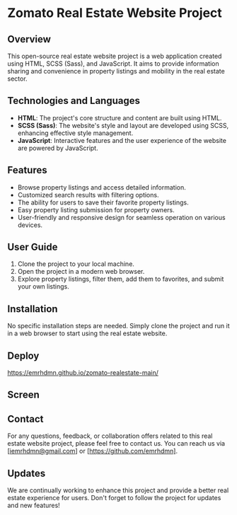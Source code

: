 # Zomato Real Estate Website Project

## Overview

This open-source real estate website project is a web application created using HTML, SCSS (Sass), and JavaScript. It aims to provide information sharing and convenience in property listings and mobility in the real estate sector.

## Technologies and Languages

- **HTML**: The project's core structure and content are built using HTML.
- **SCSS (Sass)**: The website's style and layout are developed using SCSS, enhancing effective style management.
- **JavaScript**: Interactive features and the user experience of the website are powered by JavaScript.

## Features

- Browse property listings and access detailed information.
- Customized search results with filtering options.
- The ability for users to save their favorite property listings.
- Easy property listing submission for property owners.
- User-friendly and responsive design for seamless operation on various devices.

## User Guide

1. Clone the project to your local machine. 
2. Open the project in a modern web browser.
3. Explore property listings, filter them, add them to favorites, and submit your own listings.

## Installation

No specific installation steps are needed. Simply clone the project and run it in a web browser to start using the real estate website.

## Deploy
https://emrhdmn.github.io/zomato-realestate-main/

## Screen

## Contact

For any questions, feedback, or collaboration offers related to this real estate website project, please feel free to contact us. You can reach us via [iemrhdmn@gmail.com] or [https://github.com/emrhdmn].

## Updates

We are continually working to enhance this project and provide a better real estate experience for users. Don't forget to follow the project for updates and new features!
